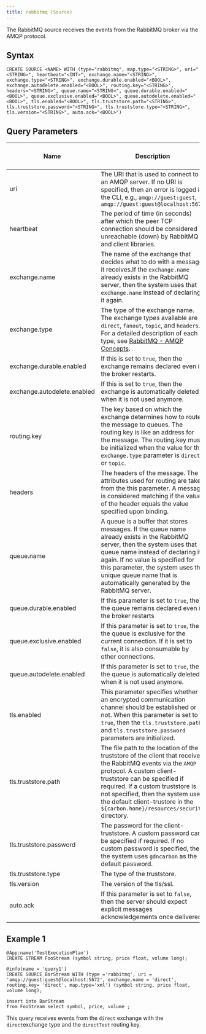 ```yaml
---
title: rabbitmq (Source)
---
```


The RabbitMQ source receives the events from the RabbitMQ broker via the AMQP protocol.

## Syntax

    CREATE SOURCE <NAME> WITH (type="rabbitmq", map.type="<STRING>", uri="<STRING>", heartbeat="<INT>", exchange.name="<STRING>", exchange.type="<STRING>", exchange.durable.enabled="<BOOL>", exchange.autodelete.enabled="<BOOL>", routing.key="<STRING>", headers="<STRING>", queue.name="<STRING>", queue.durable.enabled="<BOOL>", queue.exclusive.enabled="<BOOL>", queue.autodelete.enabled="<BOOL>", tls.enabled="<BOOL>", tls.truststore.path="<STRING>", tls.truststore.password="<STRING>", tls.truststore.type="<STRING>", tls.version="<STRING>", auto.ack="<BOOL>")

## Query Parameters

| Name      | Description     | Default Value        | Possible Data Types | Optional | Dynamic |
|-----------|-------------------|--------------------------------|---------------------|----------|---------|
| uri       | The URI that is used to connect to an AMQP server. If no URI is specified, then an error is logged in the CLI, e.g., `amqp://guest:guest`, `amqp://guest:guest@localhost:5672`           |    | STRING              | No       | No      |
| heartbeat | The period of time (in seconds) after which the peer TCP connection should be considered unreachable (down) by RabbitMQ and client libraries. | 60 | INT                 | Yes      | No      |
| exchange.name               | The name of the exchange that decides what to do with a message it receives.If the `exchange.name` already exists in the RabbitMQ server, then the system uses that `exchange.name` instead of declaring it again.           |    | STRING              | No       | No      |
| exchange.type               | The type of the exchange name. The exchange types available are `direct`, `fanout`, `topic`, and `headers`. For a detailed description of each type, see [RabbitMQ - AMQP Concepts](https://www.rabbitmq.com/tutorials/amqp-concepts.html).              | direct               | STRING              | Yes      | No      |
| exchange.durable.enabled    | If this is set to `true`, then the exchange remains declared even if the broker restarts.    | false                | BOOL                | Yes      | No      |
| exchange.autodelete.enabled | If this is set to `true`, then the exchange is automatically deleted when it is not used anymore.              | false                | BOOL                | Yes      | No      |
| routing.key                 | The key based on which the exchange determines how to route the message to queues. The routing key is like an address for the message. The routing.key must be initialized when the value for the `exchange.type` parameter is `direct` or `topic`.       | empty                | STRING              | Yes      | No      |
| headers   | The headers of the message. The attributes used for routing are taken from the this parameter. A message is considered matching if the value of the header equals the value specified upon binding. | null                 | STRING              | Yes      | No      |
| queue.name                  | A queue is a buffer that stores messages. If the queue name already exists in the RabbitMQ server, then the system uses that queue name instead of declaring it again. If no value is specified for this parameter, the system uses the unique queue name that is automatically generated by the RabbitMQ server.  | system-generated queue name            | STRING              | Yes      | No      |
| queue.durable.enabled       | If this parameter is set to `true`, then the queue remains declared even if the broker restarts                | false                | BOOL                | Yes      | No      |
| queue.exclusive.enabled     | If this parameter is set to `true`, then the queue is exclusive for the current connection. If it is set to `false`, it is also consumable by other connections.     | false                | BOOL                | Yes      | No      |
| queue.autodelete.enabled    | If this parameter is set to `true`, then the queue is automatically deleted when it is not used anymore.       | false                | BOOL                | Yes      | No      |
| tls.enabled                 | This parameter specifies whether an encrypted communication channel should be established or not. When this parameter is set to `true`, then the `tls.truststore.path` and `tls.truststore.password` parameters are initialized.             | false                | BOOL                | Yes      | No      |
| tls.truststore.path         | The file path to the location of the truststore of the client that receives the RabbitMQ events via the `AMQP` protocol. A custom client-truststore can be specified if required. If a custom truststore is not specified, then the system uses the default client-trustore in the `${carbon.home}/resources/security` directory. | \${carbon.home}/resources/security/client-truststore.jks | STRING              | Yes      | No      |
| tls.truststore.password     | The password for the client-truststore. A custom password can be specified if required. If no custom password is specified, then the system uses `gdncarbon` as the default password.              | gdncarbon           | STRING              | Yes      | No      |
| tls.truststore.type         | The type of the truststore.       | JKS                  | STRING              | Yes      | No      |
| tls.version                 | The version of the tls/ssl.       | SSL                  | STRING              | Yes      | No      |
| auto.ack  | If this parameter is set to `false`, then the server should expect explicit messages acknowledgements once delivered.             | true                 | BOOL                | Yes      | No      |

## Example 1

    @App:name('TestExecutionPlan')
    CREATE STREAM FooStream (symbol string, price float, volume long);

    @info(name = 'query1')
    CREATE SOURCE BarStream WITH (type ='rabbitmq', uri = 'amqp://guest:guest@localhost:5672', exchange.name = 'direct', routing.key= 'direct', map.type='xml') (symbol string, price float, volume long);

    insert into BarStream
    from FooStream select symbol, price, volume ;

This query receives events from the `direct` exchange with the `direct`exchange type and the `directTest` routing key.
